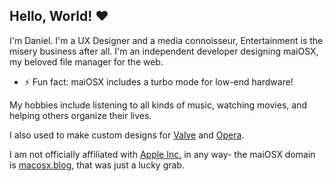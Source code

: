 ## Hello, World! ❤️

<!--
**maiosx/maiosx** is a ✨ _special_ ✨ repository because its `README.md` (this file) appears on your GitHub profile.

Here are some ideas to get you started:

- 🔭 I’m currently working on ...
- 🌱 I’m currently learning ...
- 👯 I’m looking to collaborate on ...
- 🤔 I’m looking for help with ...
- 💬 Ask me about ...
- 📫 How to reach me: ...
- 😄 Pronouns: ...
- ⚡ Fun fact: ...
-->
I'm Daniel. I'm a UX Designer and a media connoisseur, Entertainment is the misery business after all.
I'm an independent developer designing maiOSX, my beloved file manager for the web.
- ⚡ Fun fact: maiOSX includes a turbo mode for low-end hardware!
  
My hobbies include listening to all kinds of music, watching movies, and helping others organize their lives.

I also used to make custom designs for [Valve](https://valvesoftware.com) and [Opera](https://opera.com).

I am not officially affiliated with [Apple Inc.](https://apple.com) in any way- the maiOSX domain is [macosx.blog](https://macosx.blog), that was just a lucky grab.
